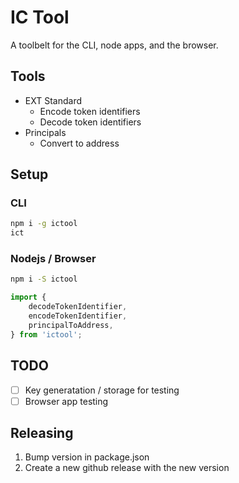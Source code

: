 # IC Tool

A toolbelt for the CLI, node apps, and the browser.

## Tools

-   EXT Standard
    -   Encode token identifiers
    -   Decode token identifiers
-   Principals
    -   Convert to address

## Setup

### CLI

```sh
npm i -g ictool
ict
```

### Nodejs / Browser

```sh
npm i -S ictool
```

```typescript
import {
    decodeTokenIdentifier,
    encodeTokenIdentifier,
    principalToAddress,
} from 'ictool';
```

## TODO

-   [ ] Key generatation / storage for testing
-   [ ] Browser app testing

## Releasing

1. Bump version in package.json
2. Create a new github release with the new version
